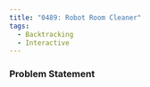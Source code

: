 ```yaml
---
title: "0489: Robot Room Cleaner"
tags:
  - Backtracking
  - Interactive
---
```

### Problem Statement

